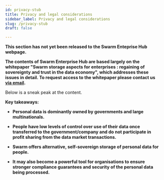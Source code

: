 ```yaml
---
id: privacy-stub
title: Privacy and legal considerations
sidebar_label: Privacy and legal considerations
slug: /privacy-stub
draft: false

---
```


**This section has not yet been released to the Swarm Enteprise Hub webpage.**

**The contents of Swarm Enterprise Hub are based largely on the whitepaper "Swarm storage aspects for enterprises :
regaining of sovereignty and trust in the data economy", which addresses these issues in  detail. To request access to the whitepaper please contact us [via email](mailto:enterprise@ethswarm.org).**

Below is a sneak peak at the content.


**Key takeaways:**

-   **Personal data is dominantly owned by governments and large multinationals.**

-   **People have low levels of control over use of their data once transferred to the government/company and do not participate in profit sharing from the data market transactions.**

-   **Swarm offers alternative, self-sovereign storage of personal data for people.**

-   **It may also become a powerful tool for organisations to ensure stronger compliance guarantees and security of the personal data being processed.**
